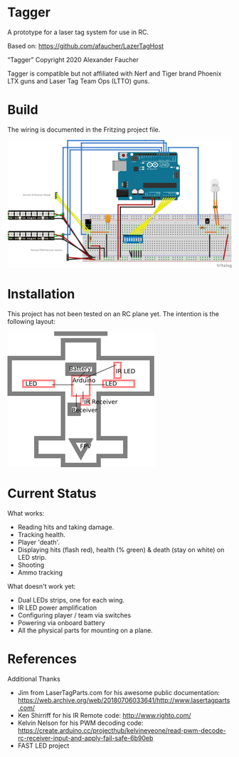 # Tagger

A prototype for a laser tag system for use in RC.

Based on: https://github.com/afaucher/LazerTagHost

“Tagger” Copyright 2020 Alexander Faucher

Tagger is compatible but not affiliated with Nerf and Tiger brand Phoenix LTX guns and Laser Tag Team Ops (LTTO) guns.

# Build

The wiring is documented in the Fritzing project file.

![Breadboard](/Fritzing/Fritzing%20Tagger%20Project_bb.png)

# Installation

This project has not been tested on an RC plane yet.  The intention is the following layout:

![Layout](/documentation/Component%20Mounting.png)

# Current Status

What works:
* Reading hits and taking damage.
* Tracking health.
* Player 'death'.
* Displaying hits (flash red), health (% green) & death (stay on white) on LED strip.
* Shooting
* Ammo tracking

What doesn't work yet:
* Dual LEDs strips, one for each wing.
* IR LED power amplification
* Configuring player / team via switches
* Powering via onboard battery
* All the physical parts for mounting on a plane.

# References

Additional Thanks
* Jim from LaserTagParts.com for his awesome public documentation: https://web.archive.org/web/20180706033641/http://www.lasertagparts.com/
* Ken Shirriff for his IR Remote code: http://www.righto.com/
* Kelvin Nelson for his PWM decoding code: https://create.arduino.cc/projecthub/kelvineyeone/read-pwm-decode-rc-receiver-input-and-apply-fail-safe-6b90eb
* FAST LED project


